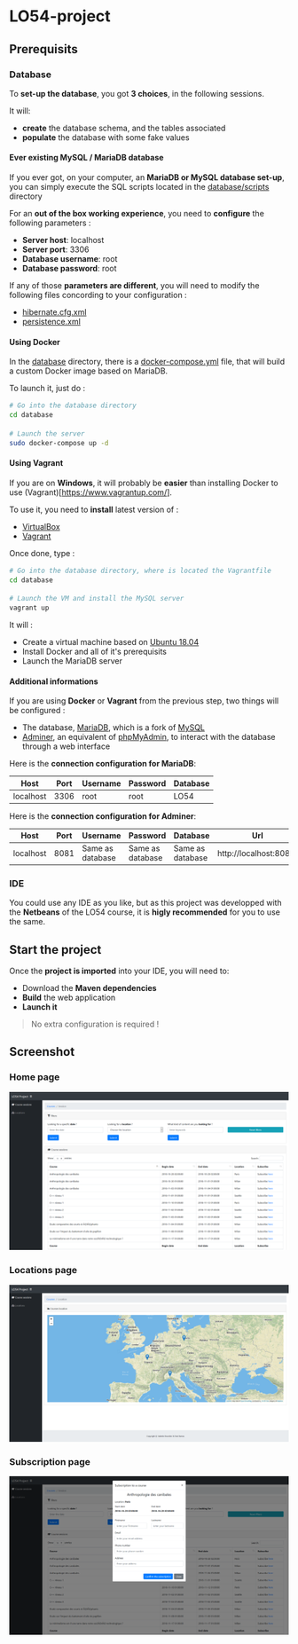 # LO54-project

## Prerequisits

### Database

To **set-up the database**, you got **3 choices**, in the following sessions.

It will:
- **create** the database schema, and the tables associated
- **populate** the database with some fake values

#### Ever existing MySQL / MariaDB database

If you ever got, on your computer, an **MariaDB or MySQL database set-up**, you can simply execute the SQL scripts located in the [database/scripts](database/scripts/) directory

For an **out of the box working experience**, you need to **configure** the following parameters :
- **Server host**: localhost
- **Server port**: 3306
- **Database username**: root
- **Database password**: root

If any of those **parameters are different**, you will need to modify the following files concording to your configuration :
- [hibernate.cfg.xml](app/lo54-project/src/main/resources/hibernate.cfg.xml)
- [persistence.xml](app/lo54-project/src/main/resources/META-INF/persistence.xml)

#### Using Docker

In the [database](database/) directory, there is a [docker-compose.yml](database/docker-compose.yml) file, that will build a custom Docker image based on MariaDB.

To launch it, just do :

```bash
# Go into the database directory
cd database

# Launch the server
sudo docker-compose up -d
```

#### Using Vagrant

If you are on **Windows**, it will probably be **easier** than installing Docker to use (Vagrant)[https://www.vagrantup.com/].

To use it, you need to **install** latest version of :
- [VirtualBox](https://www.virtualbox.org)
- [Vagrant](https://www.vagrantup.com/)

Once done, type :

```bash
# Go into the database directory, where is located the Vagrantfile
cd database

# Launch the VM and install the MySQL server
vagrant up
```

It will :
- Create a virtual machine based on [Ubuntu 18.04](http://releases.ubuntu.com/18.04/)
- Install Docker and all of it's prerequisits
- Launch the MariaDB server

#### Additional informations

If you are using **Docker** or **Vagrant** from the previous step, two things will be configured :
- The database, [MariaDB](https://mariadb.org/), which is a fork of [MySQL](https://www.mysql.com/)
- [Adminer](https://www.adminer.org/), an equivalent of [phpMyAdmin](https://www.phpmyadmin.net/), to interact with the database through a web interface

Here is the **connection configuration for MariaDB**:

| Host      | Port | Username | Password | Database |
|-----------|------|----------|----------|----------|
| localhost | 3306 | root     | root     | LO54     |

Here is the **connection configuration for Adminer**:

| Host      | Port | Username         | Password         | Database         | Url                    |
|-----------|------|------------------|------------------|------------------|------------------------|
| localhost | 8081 | Same as database | Same as database | Same as database | http://localhost:8081/ |


### IDE

You could use any IDE as you like, but as this project was developped with the **Netbeans** of the LO54 course, it is **higly recommended** for you to use the same.


## Start the project


Once the **project is imported** into your IDE, you will need to:
- Download the **Maven dependencies**
- **Build** the web application
- **Launch it**

> No extra configuration is required !


## Screenshot


### Home page

![Home page](doc/images/project_home.PNG)

### Locations page

![Locations page](doc/images/project_locations.PNG)


### Subscription page

![Subscription page](doc/images/project_subscription.PNG)